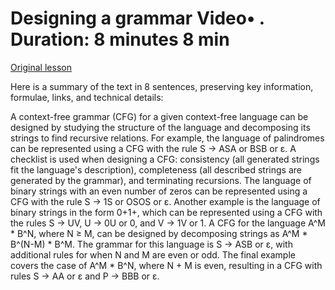 # Designing a grammar Video• . Duration: 8 minutes 8 min

[Original lesson](https://www.coursera.org/learn/uol-fundamentals-of-computer-science/lecture/Gpos7/designing-a-grammar)

Here is a summary of the text in 8 sentences, preserving key information, formulae, links, and technical details:

A context-free grammar (CFG) for a given context-free language can be designed by studying the structure of the language and decomposing its strings to find recursive relations. For example, the language of palindromes can be represented using a CFG with the rule S → ASA or BSB or ε. A checklist is used when designing a CFG: consistency (all generated strings fit the language's description), completeness (all described strings are generated by the grammar), and terminating recursions. The language of binary strings with an even number of zeros can be represented using a CFG with the rule S → 1S or OSOS or ε. Another example is the language of binary strings in the form 0+1+, which can be represented using a CFG with the rules S → UV, U → 0U or 0, and V → 1V or 1. A CFG for the language A^M * B^N, where N ≥ M, can be designed by decomposing strings as A^M * B^(N-M) * B^M. The grammar for this language is S → ASB or ε, with additional rules for when N and M are even or odd. The final example covers the case of A^M * B^N, where N + M is even, resulting in a CFG with rules S → AA or ε and P → BBB or ε.


